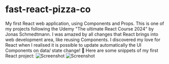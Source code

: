 # fast-react-pizza-co
My first React web application, using Components and Props. 
This is one of my projects following the Udemy "The ultimate React Course 2024" by Jonas Schmedtmann. I was amazed by all changes that React brings into web development area, like reusing Components. I discovered my love for React when I realised it is possible to update automatically the UI Components on data/ state change! 🤍
Here are some snippets of my first React project:
![Screenshot](fast-react-pizza-co1.png)
![Screenshot](fast-react-pizza-co2.png)
